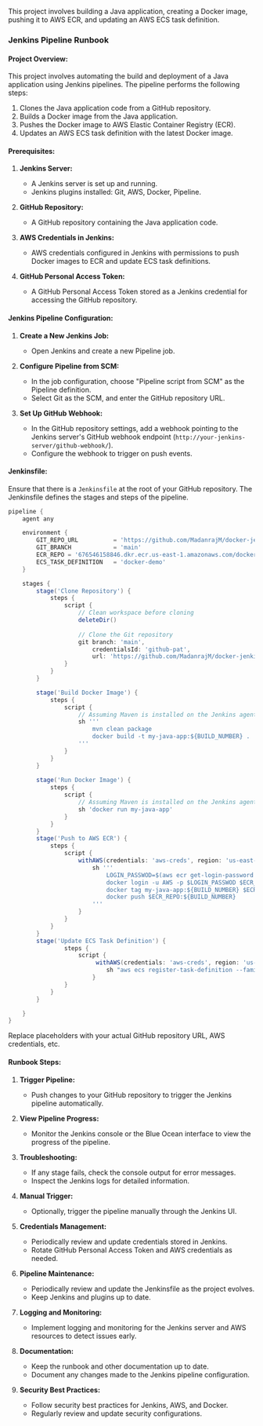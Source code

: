 This project involves building a Java application, creating a Docker image, pushing it to AWS ECR, and updating an AWS ECS task definition.

### Jenkins Pipeline Runbook

#### Project Overview:
This project involves automating the build and deployment of a Java application using Jenkins pipelines. The pipeline performs the following steps:
1. Clones the Java application code from a GitHub repository.
2. Builds a Docker image from the Java application.
3. Pushes the Docker image to AWS Elastic Container Registry (ECR).
4. Updates an AWS ECS task definition with the latest Docker image.

#### Prerequisites:
1. **Jenkins Server:**
    - A Jenkins server is set up and running.
    - Jenkins plugins installed: Git, AWS, Docker, Pipeline.

2. **GitHub Repository:**
    - A GitHub repository containing the Java application code.

3. **AWS Credentials in Jenkins:**
    - AWS credentials configured in Jenkins with permissions to push Docker images to ECR and update ECS task definitions.

4. **GitHub Personal Access Token:**
    - A GitHub Personal Access Token stored as a Jenkins credential for accessing the GitHub repository.

#### Jenkins Pipeline Configuration:

1. **Create a New Jenkins Job:**
    - Open Jenkins and create a new Pipeline job.

2. **Configure Pipeline from SCM:**
    - In the job configuration, choose "Pipeline script from SCM" as the Pipeline definition.
    - Select Git as the SCM, and enter the GitHub repository URL.

3. **Set Up GitHub Webhook:**
    - In the GitHub repository settings, add a webhook pointing to the Jenkins server's GitHub webhook endpoint (`http://your-jenkins-server/github-webhook/`).
    - Configure the webhook to trigger on push events.

#### Jenkinsfile:
Ensure that there is a `Jenkinsfile` at the root of your GitHub repository. The Jenkinsfile defines the stages and steps of the pipeline.

```groovy
pipeline {
    agent any

    environment {
        GIT_REPO_URL          = 'https://github.com/MadanrajM/docker-jenkins-demo.git'
        GIT_BRANCH            = 'main'
		ECR_REPO = '676546158846.dkr.ecr.us-east-1.amazonaws.com/docker-demo'
		ECS_TASK_DEFINITION   = 'docker-demo'
    }

    stages {
        stage('Clone Repository') {
            steps {
                script {
                    // Clean workspace before cloning
                    deleteDir()
                    
                    // Clone the Git repository
                    git branch: 'main',
                        credentialsId: 'github-pat',
                        url: 'https://github.com/MadanrajM/docker-jenkins-demo.git'
                }
            }
        }

        stage('Build Docker Image') {
            steps {
                script {
                    // Assuming Maven is installed on the Jenkins agent
                    sh '''
						mvn clean package
						docker build -t my-java-app:${BUILD_NUMBER} .
					'''
                }
            }
        }
        
        stage('Run Docker Image') {
            steps {
                script {
                    // Assuming Maven is installed on the Jenkins agent
                    sh 'docker run my-java-app'
                }
            }
        }
		stage('Push to AWS ECR') {
            steps {
                script {
                    withAWS(credentials: 'aws-creds', region: 'us-east-1') {
                        sh '''
							LOGIN_PASSWOD=$(aws ecr get-login-password --region us-east-1)
							docker login -u AWS -p $LOGIN_PASSWOD $ECR_REPO
							docker tag my-java-app:${BUILD_NUMBER} $ECR_REPO:${BUILD_NUMBER}
							docker push $ECR_REPO:${BUILD_NUMBER}
						'''
                    }
                }
            }
        }
		stage('Update ECS Task Definition') {
				steps {
					script {
						 withAWS(credentials: 'aws-creds', region: 'us-east-1') {
							sh "aws ecs register-task-definition --family $ECS_TASK_DEFINITION --memory 2048 --container-definitions '[{\"name\":\"my-java-app\",\"image\":\"$ECR_REPO:${BUILD_NUMBER}\"}]'"
						}
                }
            }
        }

    }
}
```

Replace placeholders with your actual GitHub repository URL, AWS credentials, etc.

#### Runbook Steps:

1. **Trigger Pipeline:**
    - Push changes to your GitHub repository to trigger the Jenkins pipeline automatically.

2. **View Pipeline Progress:**
    - Monitor the Jenkins console or the Blue Ocean interface to view the progress of the pipeline.

3. **Troubleshooting:**
    - If any stage fails, check the console output for error messages.
    - Inspect the Jenkins logs for detailed information.

4. **Manual Trigger:**
    - Optionally, trigger the pipeline manually through the Jenkins UI.

5. **Credentials Management:**
    - Periodically review and update credentials stored in Jenkins.
    - Rotate GitHub Personal Access Token and AWS credentials as needed.

6. **Pipeline Maintenance:**
    - Periodically review and update the Jenkinsfile as the project evolves.
    - Keep Jenkins and plugins up to date.

7. **Logging and Monitoring:**
    - Implement logging and monitoring for the Jenkins server and AWS resources to detect issues early.

8. **Documentation:**
    - Keep the runbook and other documentation up to date.
    - Document any changes made to the Jenkins pipeline configuration.

9. **Security Best Practices:**
    - Follow security best practices for Jenkins, AWS, and Docker.
    - Regularly review and update security configurations.

